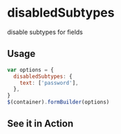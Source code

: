 # disabledSubtypes

disable subtypes for fields

## Usage

```javascript
var options = {
  disabledSubtypes: {
    text: ['password'],
  },
}
$(container).formBuilder(options)
```

## See it in Action

<p data-height="525" data-theme-id="22927" data-embed-version="2" data-slug-hash="zmBWZa" data-default-tab="result" data-user="kevinchappell" class="codepen"></p>
